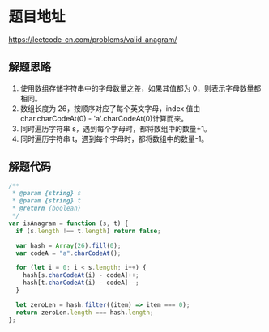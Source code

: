 # 题目地址

https://leetcode-cn.com/problems/valid-anagram/

## 解题思路

1. 使用数组存储字符串中的字母数量之差，如果其值都为 0，则表示字母数量都相同。
2. 数组长度为 26，按顺序对应了每个英文字母，index 值由 char.charCodeAt(0) - 'a'.charCodeAt(0)计算而来。
3. 同时遍历字符串 s，遇到每个字母时，都将数组中的数量+1。
4. 同时遍历字符串 t，遇到每个字母时，都将数组中的数量-1。

## 解题代码

```js
/**
 * @param {string} s
 * @param {string} t
 * @return {boolean}
 */
var isAnagram = function (s, t) {
  if (s.length !== t.length) return false;

  var hash = Array(26).fill(0);
  var codeA = "a".charCodeAt();

  for (let i = 0; i < s.length; i++) {
    hash[s.charCodeAt(i) - codeA]++;
    hash[t.charCodeAt(i) - codeA]--;
  }

  let zeroLen = hash.filter((item) => item === 0);
  return zeroLen.length === hash.length;
};
```
